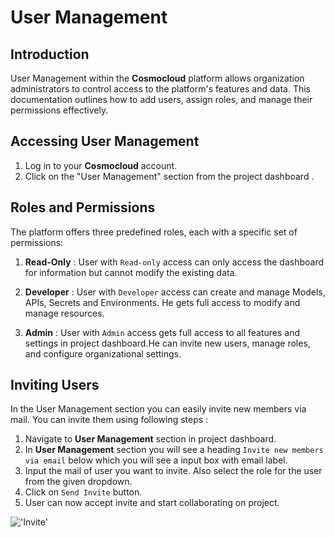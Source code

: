 # User Management

## Introduction

User Management within the **Cosmocloud** platform allows organization administrators to control access to the platform's features and data. This documentation outlines how to add users, assign roles, and manage their permissions effectively.

## Accessing User Management

1. Log in to your **Cosmocloud** account.
2. Click on the "User Management" section from the project dashboard .

## Roles and Permissions

The platform offers three predefined roles, each with a specific set of permissions:

1. **Read-Only** : User with `Read-only` access can only access the dashboard for information but cannot modify the existing data.

2. **Developer** : User with `Developer` access can create and manage Models, APIs, Secrets and Environments. He gets full access to modify and manage resources.

3. **Admin** : User with `Admin` access gets full access to all features and settings in project dashboard.He can invite new users, manage roles, and configure organizational settings.

## Inviting Users

In the User Management section you can easily invite new members via mail. You can invite them using following steps : 

1. Navigate to **User Management** section in project dashboard.
2. In **User Management** section you will see a heading `Invite new members via email` below which you will see a input box with email label.
3. Input the mail of user you want to invite. Also select the role for the user from the given dropdown.
4. Click on `Send Invite` button.
5. User can now accept invite and start collaborating on project.

!['Invite'](/assets/user-management/invite.png)
